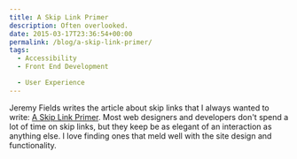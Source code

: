 ```yaml
---
title: A Skip Link Primer
description: Often overlooked.
date: 2015-03-17T23:36:54+00:00
permalink: /blog/a-skip-link-primer/
tags:
  - Accessibility
  - Front End Development

  - User Experience
---
```


Jeremy Fields writes the article about skip links that I always wanted to write: [A Skip Link Primer](http://viget.com/inspire/skip-link-primer). Most web designers and developers don't spend a lot of time on skip links, but they keep be as elegant of an interaction as anything else. I love finding ones that meld well with the site design and functionality.
